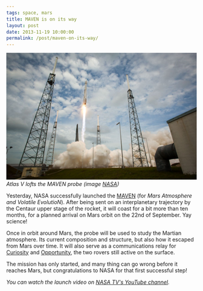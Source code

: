 ```yaml
---
tags: space, mars
title: MAVEN is on its way
layout: post
date: 2013-11-19 10:00:00
permalink: /post/maven-on-its-way/
---
```


![MAVEN launch.jpg](/static/media/2013/11/img-1384888280273-raw.jpg)
*Atlas V lofts the MAVEN probe (image [NASA][1])*

Yesterday, NASA successfully launched the [MAVEN][2] (for _Mars Atmosphere and Volatile EvolutioN_). After being sent on an interplanetary trajectory by the Centaur upper stage of the rocket, it will coast for a bit more than ten months, for a planned arrival on Mars orbit on the 22nd of September. Yay science!

<!--more-->

Once in orbit around Mars, the probe will be used to study the Martian atmosphere. Its current composition and structure, but also how it escaped from Mars over time. It will also serve as a communications relay for [Curiosity][3] and [Opportunity][4], the two rovers still active on the surface.

The mission has only started, and many thing can go wrong before it reaches Mars, but congratulations to NASA for that first successful step!

_You can watch the launch video on [NASA TV's YouTube channel][5]._

[1]: http://www.flickr.com/photos/nasahqphoto/10933434666/
[2]: http://www.nasa.gov/mission_pages/maven/main/
[3]: http://www.nasa.gov/mission_pages/msl/
[4]: http://marsrovers.jpl.nasa.gov/home/index.html
[5]: http://www.youtube.com/watch?v=fxGGc-mCwYg